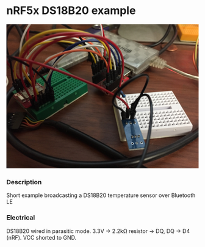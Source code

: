 # nRF5x DS18B20 example

![alt text](./redbear-ds18b20.jpg "DS18B20 with Redbear BLE Nano v2")

### Description

Short example broadcasting a DS18B20 temperature sensor over Bluetooth LE

### Electrical

DS18B20 wired in parasitic mode.  3.3V -> 2.2kΩ resistor -> DQ, DQ -> D4 (nRF).  VCC shorted to GND.
